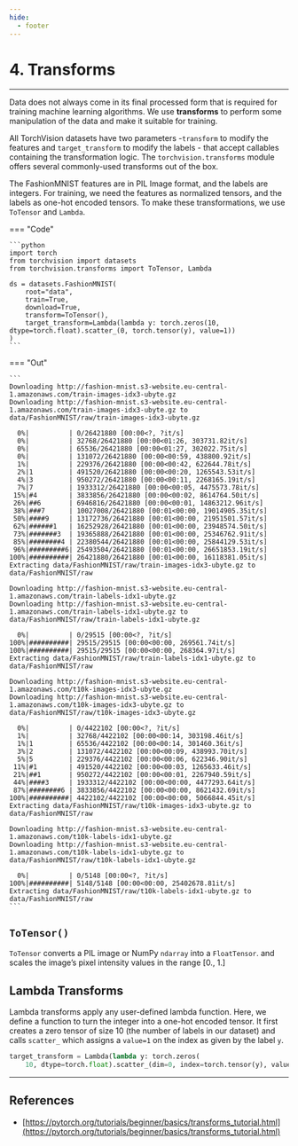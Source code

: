 ```yaml
---
hide:
  - footer
---
```


# 4. Transforms

---

Data does not always come in its final processed form that is required for training machine learning algorithms. We use **transforms** to perform some manipulation of the data and make it suitable for training.

All TorchVision datasets have two parameters -`transform` to modify the features and `target_transform` to modify the labels - that accept callables containing the transformation logic. The `torchvision.transforms` module offers several commonly-used transforms out of the box.

The FashionMNIST features are in PIL Image format, and the labels are integers. For training, we need the features as normalized tensors, and the labels as one-hot encoded tensors. To make these transformations, we use `ToTensor` and `Lambda`.

=== "Code"

    ```python
    import torch
    from torchvision import datasets
    from torchvision.transforms import ToTensor, Lambda

    ds = datasets.FashionMNIST(
        root="data",
        train=True,
        download=True,
        transform=ToTensor(),
        target_transform=Lambda(lambda y: torch.zeros(10, dtype=torch.float).scatter_(0, torch.tensor(y), value=1))
    )
    ```

=== "Out"

    ```
    Downloading http://fashion-mnist.s3-website.eu-central-1.amazonaws.com/train-images-idx3-ubyte.gz
    Downloading http://fashion-mnist.s3-website.eu-central-1.amazonaws.com/train-images-idx3-ubyte.gz to data/FashionMNIST/raw/train-images-idx3-ubyte.gz

      0%|          | 0/26421880 [00:00<?, ?it/s]
      0%|          | 32768/26421880 [00:00<01:26, 303731.82it/s]
      0%|          | 65536/26421880 [00:00<01:27, 302022.75it/s]
      0%|          | 131072/26421880 [00:00<00:59, 438800.92it/s]
      1%|          | 229376/26421880 [00:00<00:42, 622644.78it/s]
      2%|1         | 491520/26421880 [00:00<00:20, 1265543.53it/s]
      4%|3         | 950272/26421880 [00:00<00:11, 2268165.19it/s]
      7%|7         | 1933312/26421880 [00:00<00:05, 4475573.78it/s]
     15%|#4        | 3833856/26421880 [00:00<00:02, 8614764.50it/s]
     26%|##6       | 6946816/26421880 [00:00<00:01, 14863212.96it/s]
     38%|###7      | 10027008/26421880 [00:01<00:00, 19014905.35it/s]
     50%|####9     | 13172736/26421880 [00:01<00:00, 21951501.57it/s]
     62%|######1   | 16252928/26421880 [00:01<00:00, 23948574.50it/s]
     73%|#######3  | 19365888/26421880 [00:01<00:00, 25346762.91it/s]
     85%|########4 | 22380544/26421880 [00:01<00:00, 25844129.53it/s]
     96%|#########6| 25493504/26421880 [00:01<00:00, 26651853.19it/s]
    100%|##########| 26421880/26421880 [00:01<00:00, 16118381.05it/s]
    Extracting data/FashionMNIST/raw/train-images-idx3-ubyte.gz to data/FashionMNIST/raw

    Downloading http://fashion-mnist.s3-website.eu-central-1.amazonaws.com/train-labels-idx1-ubyte.gz
    Downloading http://fashion-mnist.s3-website.eu-central-1.amazonaws.com/train-labels-idx1-ubyte.gz to data/FashionMNIST/raw/train-labels-idx1-ubyte.gz

      0%|          | 0/29515 [00:00<?, ?it/s]
    100%|##########| 29515/29515 [00:00<00:00, 269561.74it/s]
    100%|##########| 29515/29515 [00:00<00:00, 268364.97it/s]
    Extracting data/FashionMNIST/raw/train-labels-idx1-ubyte.gz to data/FashionMNIST/raw

    Downloading http://fashion-mnist.s3-website.eu-central-1.amazonaws.com/t10k-images-idx3-ubyte.gz
    Downloading http://fashion-mnist.s3-website.eu-central-1.amazonaws.com/t10k-images-idx3-ubyte.gz to data/FashionMNIST/raw/t10k-images-idx3-ubyte.gz

      0%|          | 0/4422102 [00:00<?, ?it/s]
      1%|          | 32768/4422102 [00:00<00:14, 303198.46it/s]
      1%|1         | 65536/4422102 [00:00<00:14, 301460.36it/s]
      3%|2         | 131072/4422102 [00:00<00:09, 438993.70it/s]
      5%|5         | 229376/4422102 [00:00<00:06, 622346.90it/s]
     11%|#1        | 491520/4422102 [00:00<00:03, 1265633.46it/s]
     21%|##1       | 950272/4422102 [00:00<00:01, 2267940.59it/s]
     44%|####3     | 1933312/4422102 [00:00<00:00, 4477293.64it/s]
     87%|########6 | 3833856/4422102 [00:00<00:00, 8621432.69it/s]
    100%|##########| 4422102/4422102 [00:00<00:00, 5066844.45it/s]
    Extracting data/FashionMNIST/raw/t10k-images-idx3-ubyte.gz to data/FashionMNIST/raw

    Downloading http://fashion-mnist.s3-website.eu-central-1.amazonaws.com/t10k-labels-idx1-ubyte.gz
    Downloading http://fashion-mnist.s3-website.eu-central-1.amazonaws.com/t10k-labels-idx1-ubyte.gz to data/FashionMNIST/raw/t10k-labels-idx1-ubyte.gz

      0%|          | 0/5148 [00:00<?, ?it/s]
    100%|##########| 5148/5148 [00:00<00:00, 25402678.81it/s]
    Extracting data/FashionMNIST/raw/t10k-labels-idx1-ubyte.gz to data/FashionMNIST/raw
    ```

## `ToTensor()`

`ToTensor` converts a PIL image or NumPy `ndarray` into a `FloatTensor`. and scales the image’s pixel intensity values in the range [0., 1.]

## Lambda Transforms

Lambda transforms apply any user-defined lambda function. Here, we define a function to turn the integer into a one-hot encoded tensor. It first creates a zero tensor of size 10 (the number of labels in our dataset) and calls `scatter_` which assigns a `value=1` on the index as given by the label `y`.

```python
target_transform = Lambda(lambda y: torch.zeros(
    10, dtype=torch.float).scatter_(dim=0, index=torch.tensor(y), value=1))
```

---

## References

- [https://pytorch.org/tutorials/beginner/basics/transforms_tutorial.html](https://pytorch.org/tutorials/beginner/basics/transforms_tutorial.html)
